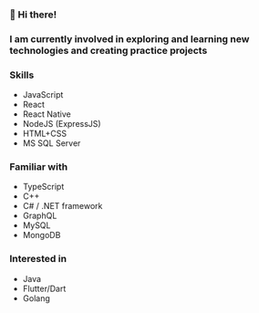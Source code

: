 ### 👋 Hi there!

### I am currently involved in exploring and learning new technologies and creating practice projects

### Skills
* JavaScript
* React 
* React Native
* NodeJS (ExpressJS)
* HTML+CSS
* MS SQL Server

### Familiar with
* TypeScript
* C++
* C# / .NET framework
* GraphQL
* MySQL
* MongoDB

### Interested in
* Java
* Flutter/Dart 
* Golang


